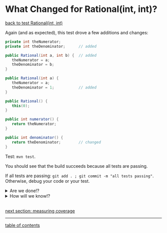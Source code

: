# What Changed for Rational(int, int)?
[back to test Rational(int, int)](test_rational_int_int.md)

Again (and as expected), this test drove a few additions and changes:

```java
private int theNumerator;
private int theDenominator;      // added

public Rational(int a, int b) {  // added
   theNumerator = a;
   theDenominator = b;
}

public Rational(int a) {
   theNumerator = a;
   theDenominator = 1;           // added
}

public Rational() {
   this(0);
}

public int numerator() {
   return theNumerator;
}

public int denominator() {
   return theDenominator;        // changed
}
```

Test: `mvn test`.

You should see that the build succeeds because all tests are passing.

If all tests are passing: `git add . ; git commit -m "all tests passing"`. Otherwise, debug your code or your test.

<details>
   <summary>Are we done!?</summary>

Maybe.
</details>

<details>
   <summary>How will we know!?</summary>

Coverage!
</details>

<br/>

[next section: measuring coverage](coverage.md)

<hr>

[table of contents](toc.md)